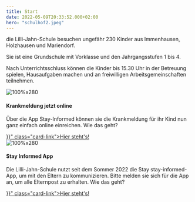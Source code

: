 ```yaml
---
title: Start
date: 2022-05-09T20:33:52.000+02:00
hero: "schulhof2.jpeg"
---
```


die Lilli-Jahn-Schule besuchen ungefähr 230 Kinder aus Immenhausen, Holzhausen und Mariendorf.

Sie ist eine Grundschule mit Vorklasse und den Jahrgangsstufen 1 bis 4.

Nach Unterrichtsschluss können die Kinder bis 15.30 Uhr in der Betreuung spielen, Hausaufgaben machen und an freiwilligen Arbeitsgemeinschaften teilnehmen.

<div class="row">
    <div class="col-md-6 mb-3">
        <div class="card">
            <img class="img-fluid" alt="100%x280" src="/images/sonstige/krankmelden.jpg">
            <div class="card-body">
                <h4 class="card-title">Krankmeldung jetzt online</h4>
                <p class="card-text">Über die App Stay-Informed können sie die Krankmeldung für ihr Kind nun ganz einfach online einreichen. Wie das geht? </p>
                <a href="{{< ref "/fuereltern/digitale-schule" >}}" class="card-link">Hier steht's!</a>
            </div>
        </div>
    </div>
    <div class="col-md-6 mb-3">
        <div class="card">
            <img class="img-fluid" alt="100%x280" src="/images/sonstige/stay-informed-app.jpg">
            <div class="card-body">
                <h4 class="card-title">Stay Informed App</h4>
                <p class="card-text">Die Lilli-Jahn-Schule nutzt seit dem Sommer 2022 die Stay stay-informed-App, um mit den Eltern zu kommunizieren. Bitte melden sie sich für die App an, um alle Elternpost zu erhalten. Wie das geht? </p>
                <a href="{{< ref "/fuereltern/digitale-schule" >}}" class="card-link">Hier steht's!</a>
            </div>
        </div>
    </div>
</div>
